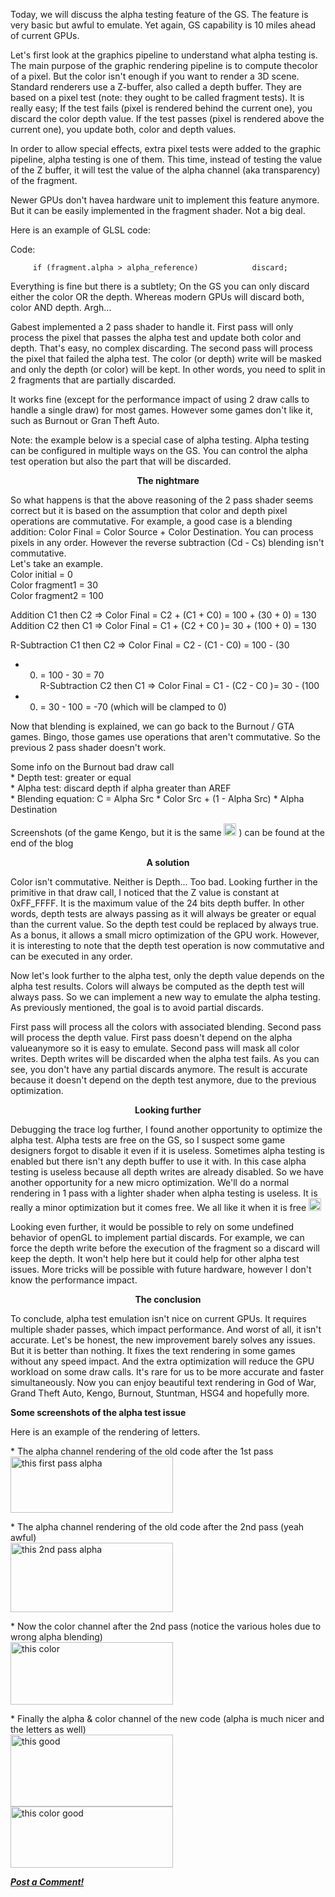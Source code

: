 <div class="single-article">

<div class="item-page clearfix">

<div style="text-align:center;">

</div>

Today, we will discuss the alpha testing feature of the GS. The feature
is very basic but awful to emulate. Yet again, GS capability is 10 miles
ahead of current GPUs.  
  
Let's first look at the graphics pipeline to understand what alpha
testing is. The main purpose of the graphic rendering pipeline is to
compute thecolor of a pixel. But the color isn't enough if you want to
render a 3D scene. Standard renderers use a Z-buffer, also called a
depth buffer. They are based on a pixel test (note: they ought to be
called fragment tests). It is really easy; If the test fails (pixel is
rendered behind the current one), you discard the color depth value. If
the test passes (pixel is rendered above the current one), you update
both, color and depth values.

  
  
In order to allow special effects, extra pixel tests were added to the
graphic pipeline, alpha testing is one of them. This time, instead of
testing the value of the Z buffer, it will test the value of the alpha
channel (aka transparency) of the fragment.  
  
Newer GPUs don't havea hardware unit to implement this feature anymore.
But it can be easily implemented in the fragment shader. Not a big
deal.  
  
Here is an example of GLSL code:

<div class="codeblock">

<div class="title">

Code:

</div>

<div class="body" dir="ltr">

`      if (fragment.alpha > alpha_reference)            discard;     `

</div>

</div>

  
Everything is fine but there is a subtlety; On the GS you can only
discard either the color OR the depth. Whereas modern GPUs will discard
both, color AND depth. Argh...  
  
Gabest implemented a 2 pass shader to handle it. First pass will only
process the pixel that passes the alpha test and update both color and
depth. That's easy, no complex discarding. The second pass will process
the pixel that failed the alpha test. The color (or depth) write will be
masked and only the depth (or color) will be kept. In other words, you
need to split in 2 fragments that are partially discarded.  
  
It works fine (except for the performance impact of using 2 draw calls
to handle a single draw) for most games. However some games don't like
it, such as Burnout or Gran Theft Auto.  
  
Note: the example below is a special case of alpha testing. Alpha
testing can be configured in multiple ways on the GS. You can control
the alpha test operation but also the part that will be discarded.

<div style="text-align: center;">

<span style="font-weight: bold;"> The nightmare </span>

</div>

  
So what happens is that the above reasoning of the 2 pass shader seems
correct but it is based on the assumption that color and depth pixel
operations are commutative. For example, a good case is a blending
addition: Color Final = Color Source + Color Destination. You can
process pixels in any order. However the reverse subtraction (Cd - Cs)
blending isn't commutative.  
Let's take an example.  
Color initial = 0  
Color fragment1 = 30  
Color fragment2 = 100  
  
Addition C1 then C2 =&gt; Color Final = C2 + (C1 + C0) = 100 + (30 + 0)
= 130  
Addition C2 then C1 =&gt; Color Final = C1 + (C2 + C0 )= 30 + (100 + 0)
= 130  
  
R-Subtraction C1 then C2 =&gt; Color Final = C2 - (C1 - C0) = 100 - (30
- 0) = 100 - 30 = 70  
R-Subtraction C2 then C1 =&gt; Color Final = C1 - (C2 - C0 )= 30 - (100
- 0) = 30 - 100 = -70 (which will be clamped to 0)  
  
Now that blending is explained, we can go back to the Burnout / GTA
games. Bingo, those games use operations that aren't commutative. So the
previous 2 pass shader doesn't work.  
  
Some info on the Burnout bad draw call  
\* Depth test: greater or equal  
\* Alpha test: discard depth if alpha greater than AREF  
\* Blending equation: C = Alpha Src \* Color Src + (1 - Alpha Src) \*
Alpha Destination  
  
Screenshots (of the game Kengo, but it is the same
<img src="https://pcsx2.net/images/stories/frontend/smilies/tongue.gif" class="yvSmiley" width="20" height="20" alt="Razz" />
) can be found at the end of the blog

<div style="text-align: center;">

<span style="font-weight: bold;"> A solution </span>

</div>

  
Color isn't commutative. Neither is Depth... Too bad. Looking further in
the primitive in that draw call, I noticed that the Z value is constant
at 0xFF\_FFFF. It is the maximum value of the 24 bits depth buffer. In
other words, depth tests are always passing as it will always be greater
or equal than the current value. So the depth test could be replaced by
always true. As a bonus, it allows a small micro optimization of the GPU
work. However, it is interesting to note that the depth test operation
is now commutative and can be executed in any order.  
  
Now let's look further to the alpha test, only the depth value depends
on the alpha test results. Colors will always be computed as the depth
test will always pass. So we can implement a new way to emulate the
alpha testing. As previously mentioned, the goal is to avoid partial
discards.  
  
First pass will process all the colors with associated blending. Second
pass will process the depth value. First pass doesn't depend on the
alpha valueanymore so it is easy to emulate. Second pass will mask all
color writes. Depth writes will be discarded when the alpha test fails.
As you can see, you don't have any partial discards anymore. The result
is accurate because it doesn't depend on the depth test anymore, due to
the previous optimization.

<div style="text-align: center;">

<span style="font-weight: bold;"> Looking further </span>

</div>

  
Debugging the trace log further, I found another opportunity to optimize
the alpha test. Alpha tests are free on the GS, so I suspect some game
designers forgot to disable it even if it is useless. Sometimes alpha
testing is enabled but there isn't any depth buffer to use it with. In
this case alpha testing is useless because all depth writes are already
disabled. So we have another opportunity for a new micro optimization.
We'll do a normal rendering in 1 pass with a lighter shader when alpha
testing is useless. It is really a minor optimization but it comes free.
We all like it when it is free
<img src="https://pcsx2.net/images/stories/frontend/smilies/smile.gif" class="yvSmiley" width="20" height="20" alt="Smile" />  
  
Looking even further, it would be possible to rely on some undefined
behavior of openGL to implement partial discards. For example, we can
force the depth write before the execution of the fragment so a discard
will keep the depth. It won't help here but it could help for other
alpha test issues. More tricks will be possible with future hardware,
however I don't know the performance impact.

<div style="text-align: center;">

<span style="font-weight: bold;"> The conclusion </span>

</div>

  
To conclude, alpha test emulation isn't nice on current GPUs. It
requires multiple shader passes, which impact performance. And worst of
all, it isn't accurate. Let's be honest, the new improvement barely
solves any issues. But it is better than nothing. It fixes the text
rendering in some games without any speed impact. And the extra
optimization will reduce the GPU workload on some draw calls. It's rare
for us to be more accurate and faster simultaneously. Now you can enjoy
beautiful text rendering in God of War, Grand Theft Auto, Kengo,
Burnout, Stuntman, HSG4 and hopefully more.

<span style="font-weight: bold;"> Some screenshots of the alpha test
issue </span>

  
Here is an example of the rendering of letters.  
  
\* The alpha channel rendering of the old code after the 1st pass  
[<img src="/images/stories/frontend/devblog/this_first_pass_alpha.png" title="this_first_pass_alpha" width="260" height="90" alt="this first pass alpha" />](/images/stories/frontend/devblog/this_first_pass_alpha.png)  
  
\* The alpha channel rendering of the old code after the 2nd pass (yeah
awful)  
[<img src="/images/stories/frontend/devblog/this_2nd_pass_alpha.png" title="this_2nd_pass_alpha" width="260" height="111" alt="this 2nd pass alpha" />](/images/stories/frontend/devblog/this_2nd_pass_alpha.png)  
  
\* Now the color channel after the 2nd pass (notice the various holes
due to wrong alpha blending)  
[<img src="/images/stories/frontend/devblog/this_color.png" title="this_color" width="260" height="100" alt="this color" />](/images/stories/frontend/devblog/this_color.png)  
  
\* Finally the alpha & color channel of the new code (alpha is much
nicer and the letters as well)  
[<img src="/images/stories/frontend/devblog/this_good.png" title="Filename: this_good.pngSize: 4,31 KB22-09-2016, 11:06 AM" width="260" height="115" alt="this good" />](/images/stories/frontend/devblog/this_good.png)  
[<img src="/images/stories/frontend/devblog/this_color_good.png" title=" this_color_good" width="260" height="98" alt="this color good" />](/images/stories/frontend/devblog/this_color_good.png)

***[Post a
Comment!](http://forums.pcsx2.net/Thread-Alpha-Testing-in-the-GS-world)***

</div>

</div>
